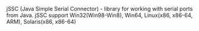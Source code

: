 jSSC (Java Simple Serial Connector) - library for working with serial ports from Java. jSSC support Win32(Win98-Win8), Win64, Linux(x86, x86-64, ARM), Solaris(x86, x86-64)
